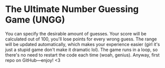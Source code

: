 # The Ultimate Number Guessing Game (UNGG)
You can specify the desirable amount of guesses. Your score will be calculated out of 100, you'll lose points for every wrong guess. The range will be updated automatically, which makes your experience easier (girl it's just a stupid game don't make it dramatic lol). The game runs in a loop, so there's no need to restart the code each time (woah, genius). Anyway, first repo on GitHub—enjoy! <3
